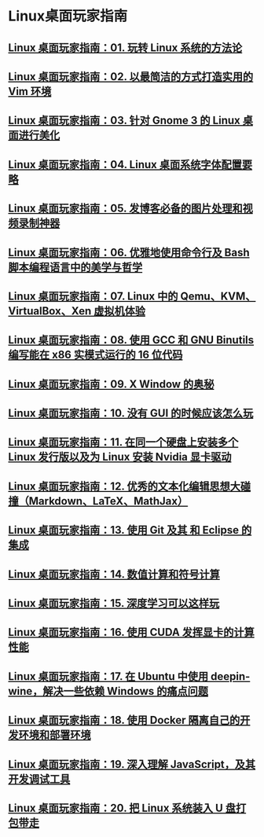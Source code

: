 # Linux桌面玩家指南 

## [Linux 桌面玩家指南：01. 玩转 Linux 系统的方法论](https://www.cnblogs.com/youxia/p/LinuxDesktop001.html)

## [Linux 桌面玩家指南：02. 以最简洁的方式打造实用的 Vim 环境](https://www.cnblogs.com/youxia/p/LinuxDesktop002.html)

## [Linux 桌面玩家指南：03. 针对 Gnome 3 的 Linux 桌面进行美化](https://www.cnblogs.com/youxia/p/LinuxDesktop003.html)

## [Linux 桌面玩家指南：04. Linux 桌面系统字体配置要略](https://www.cnblogs.com/youxia/p/LinuxDesktop004.html)

## [Linux 桌面玩家指南：05. 发博客必备的图片处理和视频录制神器](https://www.cnblogs.com/youxia/p/LinuxDesktop005.html)

## [Linux 桌面玩家指南：06. 优雅地使用命令行及 Bash 脚本编程语言中的美学与哲学](https://www.cnblogs.com/youxia/p/LinuxDesktop006.html)

## [Linux 桌面玩家指南：07. Linux 中的 Qemu、KVM、VirtualBox、Xen 虚拟机体验](https://www.cnblogs.com/youxia/p/LinuxDesktop007.html)

## [Linux 桌面玩家指南：08. 使用 GCC 和 GNU Binutils 编写能在 x86 实模式运行的 16 位代码](https://www.cnblogs.com/youxia/p/LinuxDesktop008.html)

## [Linux 桌面玩家指南：09. X Window 的奥秘](https://www.cnblogs.com/youxia/p/LinuxDesktop009.html)

## [Linux 桌面玩家指南：10. 没有 GUI 的时候应该怎么玩](https://www.cnblogs.com/youxia/p/LinuxDesktop010.html)

## [Linux 桌面玩家指南：11. 在同一个硬盘上安装多个 Linux 发行版以及为 Linux 安装 Nvidia 显卡驱动](https://www.cnblogs.com/youxia/p/LinuxDesktop011.html)

## [Linux 桌面玩家指南：12. 优秀的文本化编辑思想大碰撞（Markdown、LaTeX、MathJax）](https://www.cnblogs.com/youxia/p/LinuxDesktop012.html)

## [Linux 桌面玩家指南：13. 使用 Git 及其 和 Eclipse 的集成](https://www.cnblogs.com/youxia/p/LinuxDesktop013.html)

## [Linux 桌面玩家指南：14. 数值计算和符号计算](https://www.cnblogs.com/youxia/p/LinuxDesktop014.html)

## [Linux 桌面玩家指南：15. 深度学习可以这样玩](https://www.cnblogs.com/youxia/p/LinuxDesktop015.html)

## [Linux 桌面玩家指南：16. 使用 CUDA 发挥显卡的计算性能](https://www.cnblogs.com/youxia/p/LinuxDesktop016.html)

## [Linux 桌面玩家指南：17. 在 Ubuntu 中使用 deepin-wine，解决一些依赖 Windows 的痛点问题](https://www.cnblogs.com/youxia/p/LinuxDesktop017.html)

## [Linux 桌面玩家指南：18. 使用 Docker 隔离自己的开发环境和部署环境](https://www.cnblogs.com/youxia/p/LinuxDesktop018.html)

## [Linux 桌面玩家指南：19. 深入理解 JavaScript，及其开发调试工具](https://www.cnblogs.com/youxia/p/LinuxDesktop019.html)

## [Linux 桌面玩家指南：20. 把 Linux 系统装入 U 盘打包带走](https://www.cnblogs.com/youxia/p/LinuxDesktop020.html)
